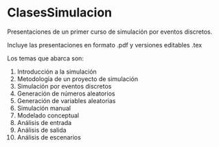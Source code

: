 # ClasesSimulacion

Presentaciones de un primer curso de simulación por eventos discretos.

Incluye las presentaciones en formato .pdf y versiones editables .tex

Los temas que abarca son:

1. Introducción a la simulación
2. Metodología de un proyecto de simulación
3. Simulación por eventos discretos
4. Generación de números aleatorios
5. Generación de variables aleatorias
6. Simulación manual
7. Modelado conceptual
8. Análisis de entrada
9. Análisis de salida
10. Análisis de escenarios
